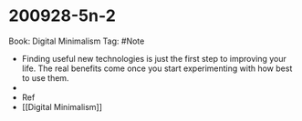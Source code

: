 # 200928-5n-2

Book: Digital Minimalism
Tag: #Note

- Finding useful new technologies is just the first step to improving your life. The real benefits come once you start experimenting with how best to use them.
- 
- Ref
- [[Digital Minimalism]]